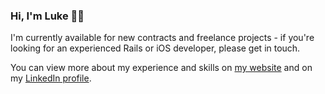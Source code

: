 ### Hi, I'm Luke 👋🏻

I'm currently available for new contracts and freelance projects - if you're looking for an experienced Rails or iOS developer, please get in touch.

You can view more about my experience and skills on [my website](http://lukeredpath.co.uk) and on my [LinkedIn profile](https://www.linkedin.com/in/lukeredpath/).

